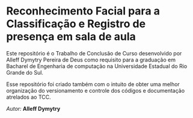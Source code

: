 # Reconhecimento Facial para a Classificação e Registro de presença em sala de aula

Este repositório é o Trabalho de Conclusão de Curso
desenvolvido por Alleff Dymytry Pereira de Deus como
requisito para a graduação em Bacharel de Engenharia de computação na Universidade Estadual do Rio Grande do Sul.

Esse repositório foi criado também com o intuito de obter uma melhor organização do versionamento e controle dos códigos e documentação atrelados ao TCC.

*Autor:* **Alleff Dymytry**